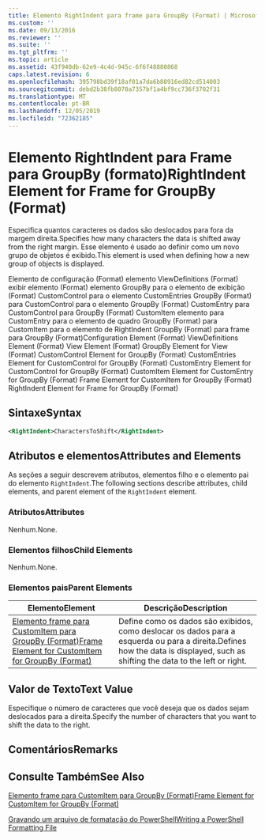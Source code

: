 ```yaml
---
title: Elemento RightIndent para frame para GroupBy (Format) | Microsoft Docs
ms.custom: ''
ms.date: 09/13/2016
ms.reviewer: ''
ms.suite: ''
ms.tgt_pltfrm: ''
ms.topic: article
ms.assetid: 43f940db-62e9-4c4d-945c-6f6f48880868
caps.latest.revision: 6
ms.openlocfilehash: 395798bd39f18af01a7da6b88916ed82cd514003
ms.sourcegitcommit: debd2b38fb8070a7357bf1a4bf9cc736f3702f31
ms.translationtype: MT
ms.contentlocale: pt-BR
ms.lasthandoff: 12/05/2019
ms.locfileid: "72362185"
---
```

# <a name="rightindent-element-for-frame-for-groupby-format"></a><span data-ttu-id="efcd4-102">Elemento RightIndent para Frame para GroupBy (formato)</span><span class="sxs-lookup"><span data-stu-id="efcd4-102">RightIndent Element for Frame for GroupBy (Format)</span></span>

<span data-ttu-id="efcd4-103">Especifica quantos caracteres os dados são deslocados para fora da margem direita.</span><span class="sxs-lookup"><span data-stu-id="efcd4-103">Specifies how many characters the data is shifted away from the right margin.</span></span> <span data-ttu-id="efcd4-104">Esse elemento é usado ao definir como um novo grupo de objetos é exibido.</span><span class="sxs-lookup"><span data-stu-id="efcd4-104">This element is used when defining how a new group of objects is displayed.</span></span>

<span data-ttu-id="efcd4-105">Elemento de configuração (Format) elemento ViewDefinitions (Format) exibir elemento (Format) elemento GroupBy para o elemento de exibição (Format) CustomControl para o elemento CustomEntries GroupBy (Format) para CustomControl para o elemento GroupBy (Format) CustomEntry para CustomControl para GroupBy (Format) CustomItem elemento para CustomEntry para o elemento de quadro GroupBy (Format) para CustomItem para o elemento de RightIndent GroupBy (Format) para frame para GroupBy (Format)</span><span class="sxs-lookup"><span data-stu-id="efcd4-105">Configuration Element (Format) ViewDefinitions Element (Format) View Element (Format) GroupBy Element for View (Format) CustomControl Element for GroupBy (Format) CustomEntries Element for CustomControl for GroupBy (Format) CustomEntry Element for CustomControl for GroupBy (Format) CustomItem Element for CustomEntry for GroupBy (Format) Frame Element for CustomItem for GroupBy (Format) RightIndent Element for Frame for GroupBy (Format)</span></span>

## <a name="syntax"></a><span data-ttu-id="efcd4-106">Sintaxe</span><span class="sxs-lookup"><span data-stu-id="efcd4-106">Syntax</span></span>

```xml
<RightIndent>CharactersToShift</RightIndent>
```

## <a name="attributes-and-elements"></a><span data-ttu-id="efcd4-107">Atributos e elementos</span><span class="sxs-lookup"><span data-stu-id="efcd4-107">Attributes and Elements</span></span>

<span data-ttu-id="efcd4-108">As seções a seguir descrevem atributos, elementos filho e o elemento pai do elemento `RightIndent`.</span><span class="sxs-lookup"><span data-stu-id="efcd4-108">The following sections describe attributes, child elements, and parent element of the `RightIndent` element.</span></span>

### <a name="attributes"></a><span data-ttu-id="efcd4-109">Atributos</span><span class="sxs-lookup"><span data-stu-id="efcd4-109">Attributes</span></span>

<span data-ttu-id="efcd4-110">Nenhum.</span><span class="sxs-lookup"><span data-stu-id="efcd4-110">None.</span></span>

### <a name="child-elements"></a><span data-ttu-id="efcd4-111">Elementos filhos</span><span class="sxs-lookup"><span data-stu-id="efcd4-111">Child Elements</span></span>

<span data-ttu-id="efcd4-112">Nenhum.</span><span class="sxs-lookup"><span data-stu-id="efcd4-112">None.</span></span>

### <a name="parent-elements"></a><span data-ttu-id="efcd4-113">Elementos pais</span><span class="sxs-lookup"><span data-stu-id="efcd4-113">Parent Elements</span></span>

|<span data-ttu-id="efcd4-114">Elemento</span><span class="sxs-lookup"><span data-stu-id="efcd4-114">Element</span></span>|<span data-ttu-id="efcd4-115">Descrição</span><span class="sxs-lookup"><span data-stu-id="efcd4-115">Description</span></span>|
|-------------|-----------------|
|[<span data-ttu-id="efcd4-116">Elemento frame para CustomItem para GroupBy (Format)</span><span class="sxs-lookup"><span data-stu-id="efcd4-116">Frame Element for CustomItem for GroupBy (Format)</span></span>](./frame-element-for-customitem-for-groupby-format.md)|<span data-ttu-id="efcd4-117">Define como os dados são exibidos, como deslocar os dados para a esquerda ou para a direita.</span><span class="sxs-lookup"><span data-stu-id="efcd4-117">Defines how the data is displayed, such as shifting the data to the left or right.</span></span>|

## <a name="text-value"></a><span data-ttu-id="efcd4-118">Valor de Texto</span><span class="sxs-lookup"><span data-stu-id="efcd4-118">Text Value</span></span>

<span data-ttu-id="efcd4-119">Especifique o número de caracteres que você deseja que os dados sejam deslocados para a direita.</span><span class="sxs-lookup"><span data-stu-id="efcd4-119">Specify the number of characters that you want to shift the data to the right.</span></span>

## <a name="remarks"></a><span data-ttu-id="efcd4-120">Comentários</span><span class="sxs-lookup"><span data-stu-id="efcd4-120">Remarks</span></span>

## <a name="see-also"></a><span data-ttu-id="efcd4-121">Consulte Também</span><span class="sxs-lookup"><span data-stu-id="efcd4-121">See Also</span></span>

[<span data-ttu-id="efcd4-122">Elemento frame para CustomItem para GroupBy (Format)</span><span class="sxs-lookup"><span data-stu-id="efcd4-122">Frame Element for CustomItem for GroupBy (Format)</span></span>](./frame-element-for-customitem-for-groupby-format.md)

[<span data-ttu-id="efcd4-123">Gravando um arquivo de formatação do PowerShell</span><span class="sxs-lookup"><span data-stu-id="efcd4-123">Writing a PowerShell Formatting File</span></span>](./writing-a-powershell-formatting-file.md)
